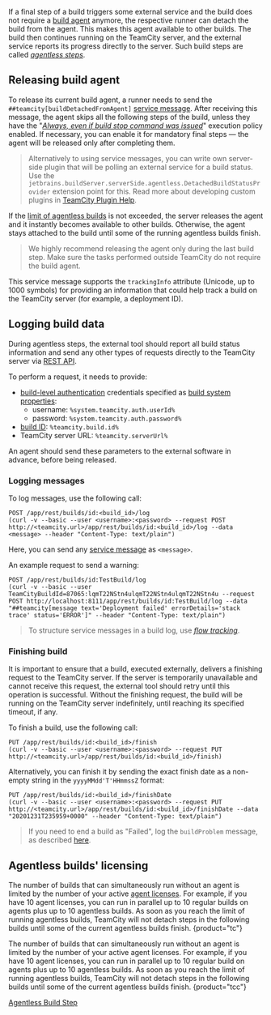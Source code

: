 [//]: # (title: Detaching Build from Agent)
[//]: # (auxiliary-id: Detaching Build from Agent)

If a final step of a build triggers some external service and the build does not require a [build agent](build-agent.md) anymore, the respective runner can detach the build from the agent. This makes this agent available to other builds. The build then continues running on the TeamCity server, and the external service reports its progress directly to the server. Such build steps are called [_agentless steps_](agentless-build-step.md).

## Releasing build agent

To release its current build agent, a runner needs to send the `##teamcity[buildDetachedFromAgent]` [service message](service-messages.md). After receiving this message, the agent skips all the following steps of the build, unless they have the "[_Always, even if build stop command was issued_](configuring-build-steps.md#Execution+policy)" execution policy enabled. If necessary, you can enable it for mandatory final steps — the agent will be released only after completing them.

>Alternatively to using service messages, you can write own server-side plugin that will be polling an external service for a build status. Use the `jetbrains.buildServer.serverSide.agentless.DetachedBuildStatusProvider` extension point for this. Read more about developing custom plugins in [TeamCity Plugin Help](https://plugins.jetbrains.com/docs/teamcity/developing-teamcity-plugins.html).

If the [limit of agentless builds](#Agentless+builds%27+licensing) is not exceeded, the server releases the agent and it instantly becomes available to other builds. Otherwise, the agent stays attached to the build until some of the running agentless builds finish. 

>We highly recommend releasing the agent only during the last build step. Make sure the tasks performed outside TeamCity do not require the build agent.

This service message supports the `trackingInfo` attribute (Unicode, up to 1000 symbols) for providing an information that could help track a build on the TeamCity server (for example, a deployment ID).

## Logging build data

During agentless steps, the external tool should report all build status information and send any other types of requests directly to the TeamCity server via [REST API](https://www.jetbrains.com/help/teamcity/rest/teamcity-rest-api-documentation.html).

To perform a request, it needs to provide:
* [build-level authentication](artifact-dependencies.md#Build-level+authentication) credentials specified as [build system properties](configuring-build-parameters.md):
   * username: `%system.teamcity.auth.userId%`
   * password: `%system.teamcity.auth.password%`
* [build ID](working-with-build-results.md#Internal+Build+ID): `%teamcity.build.id%`
* TeamCity server URL: `%teamcity.serverUrl%`

An agent should send these parameters to the external software in advance, before being released.

### Logging messages

To log messages, use the following call:

```shell script
POST /app/rest/builds/id:<build_id>/log 
(curl -v --basic --user <username>:<password> --request POST http://<teamcity.url>/app/rest/builds/id:<build_id>/log --data <message> --header "Content-Type: text/plain")
```

Here, you can send any [service message](service-messages.md) as `<message>`.

An example request to send a warning:

```shell script
POST /app/rest/builds/id:TestBuild/log 
(curl -v --basic --user TeamCityBuildId=87065:lqmT22NStn4ulqmT22NStn4ulqmT22NStn4u --request POST http://localhost:8111/app/rest/builds/id:TestBuild/log --data "##teamcity[message text='Deployment failed' errorDetails='stack trace' status='ERROR']" --header "Content-Type: text/plain")
```

>To structure service messages in a build log, use [_flow tracking_](service-messages.md#Message+FlowId).

### Finishing build

It is important to ensure that a build, executed externally, delivers a finishing request to the TeamCity server. If the server is temporarily unavailable and cannot receive this request, the external tool should retry until this operation is successful. Without the finishing request, the build will be running on the TeamCity server indefinitely, until reaching its specified timeout, if any.

To finish a build, use the following call:

```shell script
PUT /app/rest/builds/id:<build_id>/finish
(curl -v --basic --user <username>:<password> --request PUT http://<teamcity.url>/app/rest/builds/id:<build_id>/finish)
```

Alternatively, you can finish it by sending the exact finish date as a non-empty string in the `yyyyMMdd'T'HHmmssZ` format:

```shell script
PUT /app/rest/builds/id:<build_id>/finishDate
(curl -v --basic --user <username>:<password> --request PUT http://<teamcity.url>/app/rest/builds/id:<build_id>/finishDate --data "20201231T235959+0000" --header "Content-Type: text/plain")
```

>If you need to end a build as "Failed", log the `buildProblem` message, as described [here](service-messages.md#Reporting+Build+Problems).

<anchor name="DetachingBuildfromAgent-agentless-licensing"/>

## Agentless builds' licensing

The number of builds that can simultaneously run without an agent is limited by the number of your active [agent licenses](licensing-policy.md#Number+of+Agents). For example, if you have 10 agent licenses, you can run in parallel up to 10 regular builds on agents plus up to 10 agentless builds. As soon as you reach the limit of running agentless builds, TeamCity will not detach steps in the following builds until some of the current agentless builds finish.
{product="tc"}

The number of builds that can simultaneously run without an agent is limited by the number of your active agent licenses. For example, if you have 10 agent licenses, you can run in parallel up to 10 regular build on agents plus up to 10 agentless builds. As soon as you reach the limit of running agentless builds, TeamCity will not detach steps in the following builds until some of the current agentless builds finish.
{product="tcc"}

<seealso>
        <category ref="concepts">
            <a href="agentless-build-step.md">Agentless Build Step</a>
        </category>
</seealso>

